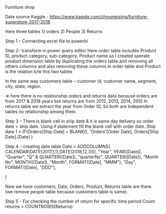 Furniture shop

Data source Kaggle -  https://www.kaggle.com/zhoumeixing/furniture-superstore-2017-2018

Here three tables 1) orders   2) People   3) Returns

Step 1 – Connecting excel file to powerbi

Step 2- transform in power query editor 
Here order table  includes Product ID, product category, sub-category, Product name so I created sperate product dimension table by duplicating the orders table and removing all others columns and also removing these columns in order table and Product is the relation b/w this two tables

In the same way customers table – customer Id, customer name, segment, city, state, region.


=>  here there is no relationship orders and returns data because orders are from 2017 & 2018 years but returns are from 2012, 2013, 2014, 2015 
In returns table we extract the year from Order ID, 
So both are Independent tables no relationship among them 

Step 3 – There is blank cell in ship date & it is same day delivery so order date = ship date. Using if statement fill the blank cell with order date.
Ship date 1 = 
IF(Orders[Ship Date] = BLANK(),
  'Orders'[Order Date],
 Orders[Ship Date].[Date]
)

 

Step 4 – creating date table
Date = 
ADDCOLUMNS(
    CALENDAR(DATE(2017,1,1),DATE(2018,12,31)),
    "Year", YEAR([Date]),
    "Quarter", "Q" & QUARTER([Date]),
    "quarterNo", QUARTER([Date]),
    "Month No", MONTH([Date]),
    "Month", FORMAT([Date], "MMM"),
    "Day", FORMAT([Date], "DDD"),

)


Now we have customers, Date, Orders, Product, Returns table are there. (we remove people table because customers table is same).


Step 5 - 
For checking the number of return for specific time period 
Count returns = 
COUNTROWS(Returns)


